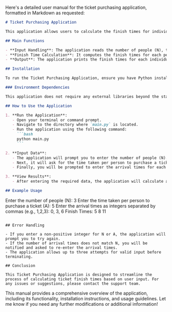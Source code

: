 Here's a detailed user manual for the ticket purchasing application, formatted in Markdown as requested:

```markdown
# Ticket Purchasing Application

This application allows users to calculate the finish times for individuals purchasing tickets based on their arrival times and the time taken to process each ticket.

## Main Functions

- **Input Handling**: The application reads the number of people (N), the time taken per person to purchase a ticket (A), and their respective arrival times.
- **Finish Time Calculation**: It computes the finish times for each person based on their arrival times and the processing time.
- **Output**: The application prints the finish times for each individual.

## Installation

To run the Ticket Purchasing Application, ensure you have Python installed on your system. You can download Python from [python.org](https://www.python.org/downloads/).

### Environment Dependencies

This application does not require any external libraries beyond the standard Python library. However, ensure you have Python 3.x installed.

## How to Use the Application

1. **Run the Application**:
   - Open your terminal or command prompt.
   - Navigate to the directory where `main.py` is located.
   - Run the application using the following command:
     ```bash
     python main.py
     ```

2. **Input Data**:
   - The application will prompt you to enter the number of people (N). Enter a positive integer.
   - Next, it will ask for the time taken per person to purchase a ticket (A). Enter a positive integer.
   - Finally, you will be prompted to enter the arrival times for each person as integers separated by commas (e.g., `1,2,3`). Ensure the number of arrival times matches N.

3. **View Results**:
   - After entering the required data, the application will calculate and display the finish times for each person.

## Example Usage

```
Enter the number of people (N): 3
Enter the time taken per person to purchase a ticket (A): 5
Enter the arrival times as integers separated by commas (e.g., 1,2,3): 0, 3, 6
Finish Times:
5
8
11
```

## Error Handling

- If you enter a non-positive integer for N or A, the application will prompt you to try again.
- If the number of arrival times does not match N, you will be notified and asked to re-enter the arrival times.
- The application allows up to three attempts for valid input before terminating.

## Conclusion

This Ticket Purchasing Application is designed to streamline the process of calculating ticket finish times based on user input. For any issues or suggestions, please contact the support team.

```

This manual provides a comprehensive overview of the application, including its functionality, installation instructions, and usage guidelines. Let me know if you need any further modifications or additional information!